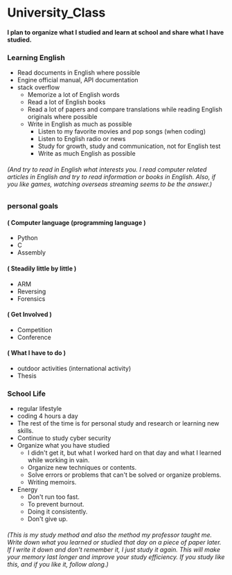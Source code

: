 # University_Class
#### I plan to organize what I studied and learn at school and share what I have studied.


### Learning English

 - Read documents in English where possible
 - Engine official manual, API documentation
 - stack overflow
    - Memorize a lot of English words
     - Read a lot of English books
     - Read a lot of papers and compare translations while reading English originals where possible
     - Write in English as much as possible
       - Listen to my favorite movies and pop songs (when coding)
       - Listen to English radio or news
       - Study for growth, study and communication, not for English test
       - Write as much English as possible
###### (And try to read in English what interests you. I read computer related articles in English and try to read information or books in English. Also, if you like games, watching overseas streaming seems to be the answer.)

### personal goals

#### ( Computer language (programming language )
- Python
- C
- Assembly

#### ( Steadily little by little )
- ARM
- Reversing
- Forensics

#### ( Get Involved )
- Competition
- Conference

#### ( What I have to do )
- outdoor activities (international activity)
- Thesis

### School Life
- regular lifestyle
- coding 4 hours a day
- The rest of the time is for personal study and research or learning new skills.
- Continue to study cyber security
- Organize what you have studied
  - I didn't get it, but what I worked hard on that day and what I learned while working in vain.
  - Organize new techniques or contents.
  - Solve errors or problems that can't be solved or organize problems.
  - Writing memoirs.
- Energy
  - Don't run too fast.
  - To prevent burnout.
  - Doing it consistently.
  - Don't give up.
###### (This is my study method and also the method my professor taught me. Write down what you learned or studied that day on a piece of paper later. If I write it down and don't remember it, I just study it again. This will make your memory last longer and improve your study efficiency. If you study like this, and if you like it, follow along.)
